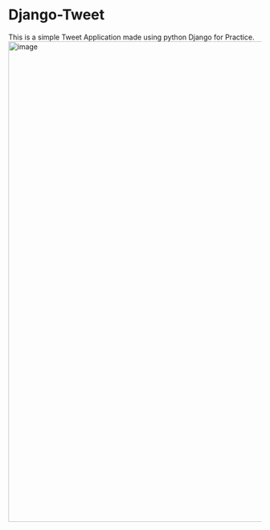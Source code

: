 # Django-Tweet
This is a simple Tweet Application made using python Django for Practice.
<img width="956" alt="image" src="https://github.com/user-attachments/assets/7e48b2ea-2091-4ec7-967d-ade6c2a6193c" />
